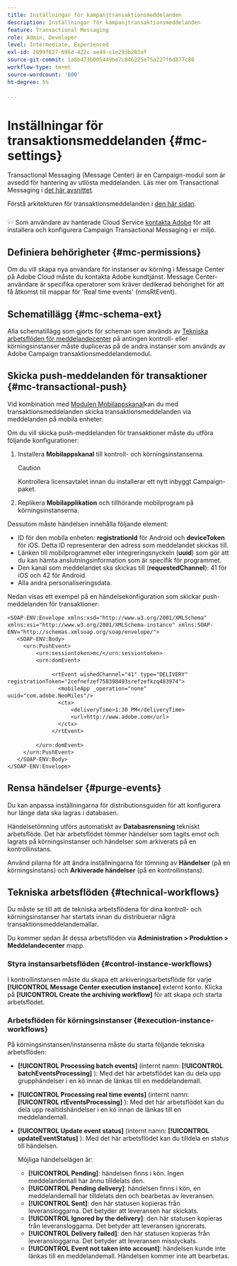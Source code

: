 ```yaml
---
title: Inställningar för kampanjtransaktionsmeddelanden
description: Inställningar för kampanjtransaktionsmeddelanden
feature: Transactional Messaging
role: Admin, Developer
level: Intermediate, Experienced
exl-id: 2899f627-696d-422c-ae49-c1e293b283af
source-git-commit: 1a0b473b005449be7c846225e75a227f6d877c88
workflow-type: tm+mt
source-wordcount: '600'
ht-degree: 5%

---
```


# Inställningar för transaktionsmeddelanden {#mc-settings}

Transactional Messaging (Message Center) är en Campaign-modul som är avsedd för hantering av utlösta meddelanden. Läs mer om Transactional Messaging i [det här avsnittet](../send/transactional.md).

Förstå arkitekturen för transaktionsmeddelanden i [den här sidan](../architecture/architecture.md#transac-msg-archi).

![](../assets/do-not-localize/speech.png) Som användare av hanterade Cloud Service [kontakta Adobe](../start/campaign-faq.md#support) för att installera och konfigurera Campaign Transactional Messaging i er miljö.

## Definiera behörigheter {#mc-permissions}

Om du vill skapa nya användare för instanser av körning i Message Center på Adobe Cloud måste du kontakta Adobe kundtjänst. Message Center-användare är specifika operatorer som kräver dedikerad behörighet för att få åtkomst till mappar för &#39;Real time events&#39; (nmsRtEvent).

## Schematillägg  {#mc-schema-ext}

Alla schematillägg som gjorts för scheman som används av [Tekniska arbetsflöden för meddelandecenter](#technical-workflows) på antingen kontroll- eller körningsinstanser måste dupliceras på de andra instanser som används av Adobe Campaign transaktionsmeddelandemodul.

## Skicka push-meddelanden för transaktioner {#mc-transactional-push}

Vid kombination med [Modulen Mobilappskanal](../send/push.md)kan du med transaktionsmeddelanden skicka transaktionsmeddelanden via meddelanden på mobila enheter.

Om du vill skicka push-meddelanden för transaktioner måste du utföra följande konfigurationer:

1. Installera **Mobilappskanal** till kontroll- och körningsinstanserna.

   >[!CAUTION]
   >
   >Kontrollera licensavtalet innan du installerar ett nytt inbyggt Campaign-paket.

1. Replikera **Mobilapplikation** och tillhörande mobilprogram på körningsinstanserna.

Dessutom måste händelsen innehålla följande element:

* ID för den mobila enheten: **registrationId** för Android och **deviceToken** för iOS. Detta ID representerar den adress som meddelandet skickas till.
* Länken till mobilprogrammet eller integreringsnyckeln (**uuid**) som gör att du kan hämta anslutningsinformation som är specifik för programmet.
* Den kanal som meddelandet ska skickas till (**requestedChannel**): 41 för iOS och 42 för Android.
* Alla andra personaliseringsdata.

Nedan visas ett exempel på en händelsekonfiguration som skickar push-meddelanden för transaktioner:

```
<SOAP-ENV:Envelope xmlns:xsd="http://www.w3.org/2001/XMLSchema" xmlns:xsi="http://www.w3.org/2001/XMLSchema-instance" xmlns:SOAP-ENV="http://schemas.xmlsoap.org/soap/envelope/">
   <SOAP-ENV:Body>
     <urn:PushEvent>
         <urn:sessiontoken>mc/</urn:sessiontoken>
         <urn:domEvent>

              <rtEvent wishedChannel="41" type="DELIVERY" registrationToken="2cefnefzef758398493srefzefkzq483974">
                <mobileApp _operation="none" uuid="com.adobe.NeoMiles"/>
                <ctx>
                    <deliveryTime>1:30 PM</deliveryTime>
                    <url>http://www.adobe.com</url>
                </ctx>
              </rtEvent>

         </urn:domEvent>
     </urn:PushEvent>           
   </SOAP-ENV:Body>
</SOAP-ENV:Envelope>
```

## Rensa händelser {#purge-events}

Du kan anpassa inställningarna för distributionsguiden för att konfigurera hur länge data ska lagras i databasen.

Händelsetömning utförs automatiskt av **Databasrensning** tekniskt arbetsflöde. Det här arbetsflödet tömmer händelser som tagits emot och lagrats på körningsinstanser och händelser som arkiverats på en kontrollinstans.

Använd pilarna för att ändra inställningarna för tömning av **Händelser** (på en körningsinstans) och **Arkiverade händelser** (på en kontrollinstans).


## Tekniska arbetsflöden {#technical-workflows}

Du måste se till att de tekniska arbetsflödena för dina kontroll- och körningsinstanser har startats innan du distribuerar några transaktionsmeddelandemallar.

Du kommer sedan åt dessa arbetsflöden via **Administration > Produktion > Meddelandecenter** mapp.

### Styra instansarbetsflöden {#control-instance-workflows}

I kontrollinstansen måste du skapa ett arkiveringsarbetsflöde för varje **[!UICONTROL Message Center execution instance]** externt konto. Klicka på **[!UICONTROL Create the archiving workflow]** för att skapa och starta arbetsflödet.

### Arbetsflöden för körningsinstanser {#execution-instance-workflows}

På körningsinstansen/instanserna måste du starta följande tekniska arbetsflöden:

* **[!UICONTROL Processing batch events]** (internt namn: **[!UICONTROL batchEventsProcessing]** ): Med det här arbetsflödet kan du dela upp grupphändelser i en kö innan de länkas till en meddelandemall.
* **[!UICONTROL Processing real time events]** (internt namn: **[!UICONTROL rtEventsProcessing]** ): Med det här arbetsflödet kan du dela upp realtidshändelser i en kö innan de länkas till en meddelandemall.
* **[!UICONTROL Update event status]** (internt namn: **[!UICONTROL updateEventStatus]** ): Med det här arbetsflödet kan du tilldela en status till händelsen.

  Möjliga händelselägen är:

   * **[!UICONTROL Pending]**: händelsen finns i kön. Ingen meddelandemall har ännu tilldelats den.
   * **[!UICONTROL Pending delivery]**: händelsen finns i kön, en meddelandemall har tilldelats den och bearbetas av leveransen.
   * **[!UICONTROL Sent]**: den här statusen kopieras från leveransloggarna. Det betyder att leveransen har skickats.
   * **[!UICONTROL Ignored by the delivery]**: den här statusen kopieras från leveransloggarna. Det betyder att leveransen ignorerats.
   * **[!UICONTROL Delivery failed]**: den här statusen kopieras från leveransloggarna. Det betyder att leveransen misslyckats.
   * **[!UICONTROL Event not taken into account]**: händelsen kunde inte länkas till en meddelandemall. Händelsen kommer inte att bearbetas.
